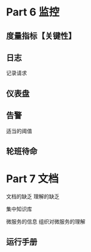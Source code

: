

#	Part 6	监控



##	度量指标【关键性】



##	日志

记录请求

##	仪表盘

##	告警

适当的阈值

##	轮班待命

#	Part	7	文档

文档的缺乏	理解的缺乏



集中知识库

微服务的信息	组织对微服务的理解



##	运行手册

